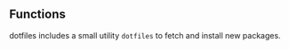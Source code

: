 <!-- Space: Projects -->
<!-- Parent: Project -->
<!-- Title: Functions -->
<!-- Label: Functions -->
<!-- Include: docs/disclaimer.md -->
<!-- Include: ac:toc -->

## Functions

dotfiles includes a small utility `dotfiles` to fetch and install new packages.
